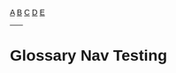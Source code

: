 <head>
<style>
body {
  margin: 0;
  font-family: Arial, Helvetica, sans-serif;
}

.topnav {
  overflow: hidden;
  background-color: #333;
}

.topnav a {
  float: left;
  color: #f2f2f2;
  text-align: center;
  padding: 14px 16px;
  text-decoration: none;
  font-size: 17px;
}

.topnav a:hover {
  background-color: #ddd;
  color: black;
}

.topnav a.active {
  background-color: #4CAF50;
  color: white;
}
</style>
</head>

<div class="topnav">
  <a class="active" href="https://ironrico.github.io/TestGlossary/A">A</a>
  <a href="https://ironrico.github.io/TestGlossary/B">B</a>
  <a href="https://ironrico.github.io/TestGlossary/C">C</a>
  <a href="https://ironrico.github.io/TestGlossary/D">D</a>
  <a href="https://ironrico.github.io/TestGlossary/E">E</a>
</div>
___

# Glossary Nav Testing
